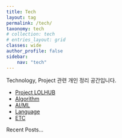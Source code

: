 ```yaml
---
title: Tech
layout: tag
permalink: /tech/
taxonomy: tech
# collection: tech
# entries_layout: grid
classes: wide
author_profile: false
sidebar:
    nav: "tech"
---
```

Technology, Project 관련 개인 정리 공간입니다.

- [Project LOLHUB](/tech/lolhub/)
- [Algorithm](/tech/algorithm/)
- [AI/ML](/tech/AIML/)
- [Language](/tech/language/)
- [ETC](/tech/ETC/)

Recent Posts...